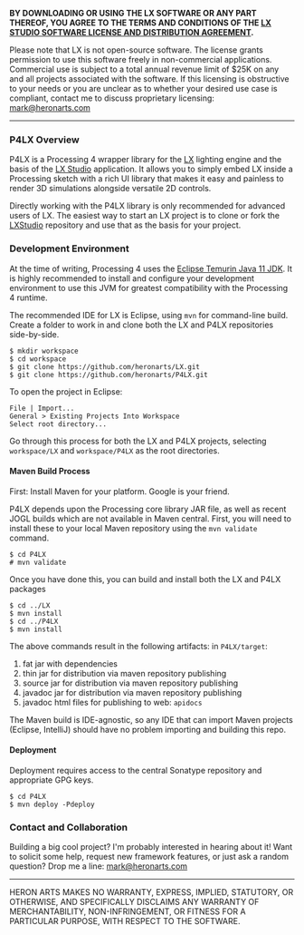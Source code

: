 **BY DOWNLOADING OR USING THE LX SOFTWARE OR ANY PART THEREOF, YOU AGREE TO THE TERMS AND CONDITIONS OF THE [LX STUDIO SOFTWARE LICENSE AND DISTRIBUTION AGREEMENT](http://lx.studio/license).**

Please note that LX is not open-source software. The license grants permission to use this software freely in non-commercial applications. Commercial use is subject to a total annual revenue limit of $25K on any and all projects associated with the software. If this licensing is obstructive to your needs or you are unclear as to whether your desired use case is compliant, contact me to discuss proprietary licensing: mark@heronarts.com

---

### P4LX Overview ###

P4LX is a Processing 4 wrapper library for the [LX](https://github.com/heronarts/LX) lighting engine and the basis of the [LX Studio](http://lx.studio/) application. It allows you to simply embed LX inside a Processing sketch with a rich UI library that makes it easy and painless to render 3D simulations alongside versatile 2D controls.

Directly working with the P4LX library is only recommended for advanced users of LX. The easiest way to start an LX project is to clone or fork the [LXStudio](https://github.com/heronarts/LXStudio) repository and use that as the basis for your project.

### Development Environment ###

At the time of writing, Processing 4 uses the [Eclipse Temurin Java 11 JDK](https://adoptium.net/?variant=openjdk11). It is highly recommended to install and configure your development environment to use this JVM for greatest compatibility with the Processing 4 runtime.

The recommended IDE for LX is Eclipse, using `mvn` for command-line build. Create a folder to work in and clone both the LX and P4LX repositories side-by-side.
```
$ mkdir workspace
$ cd workspace
$ git clone https://github.com/heronarts/LX.git
$ git clone https://github.com/heronarts/P4LX.git
```

To open the project in Eclipse:
```
File | Import...
General > Existing Projects Into Workspace
Select root directory...
```

Go through this process for both the LX and P4LX projects, selecting `workspace/LX` and `workspace/P4LX` as the root directories.

#### Maven Build Process ####

First: Install Maven for your platform. Google is your friend.

P4LX depends upon the Processing core library JAR file, as well as recent JOGL builds which are not available in Maven central. First, you will need to install these to your local Maven repository using the `mvn validate` command. 
```
$ cd P4LX
# mvn validate
```

Once you have done this, you can build and install both the LX and P4LX packages
```
$ cd ../LX
$ mvn install
$ cd ../P4LX
$ mvn install
```
The above commands result in the following artifacts:
in `P4LX/target`:
1. fat jar with dependencies
1. thin jar for distribution via maven repository publishing
1. source jar for distribution via maven repository publishing
1. javadoc jar for distribution via maven repository publishing
1. javadoc html files for publishing to web: `apidocs`

The Maven build is IDE-agnostic, so any IDE that can import Maven projects (Eclipse, IntelliJ) should have no problem importing and building this repo.

#### Deployment ####

Deployment requires access to the central Sonatype repository and appropriate GPG keys.

```
$ cd P4LX
$ mvn deploy -Pdeploy
```

### Contact and Collaboration ###

Building a big cool project? I'm probably interested in hearing about it! Want to solicit some help, request new framework features, or just ask a random question? Drop me a line: mark@heronarts.com

---

HERON ARTS MAKES NO WARRANTY, EXPRESS, IMPLIED, STATUTORY, OR OTHERWISE, AND SPECIFICALLY DISCLAIMS ANY WARRANTY OF MERCHANTABILITY, NON-INFRINGEMENT, OR FITNESS FOR A PARTICULAR PURPOSE, WITH RESPECT TO THE SOFTWARE.


